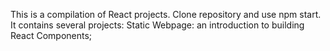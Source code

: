 This is a compilation of React projects. Clone repository and use npm start. It contains several projects:
Static Webpage: an introduction to building React Components;
